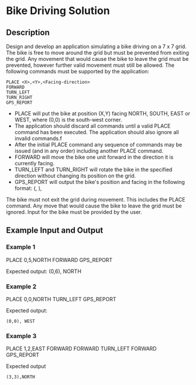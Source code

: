 Bike Driving Solution
===================

Description
-----------
Design and develop an application simulating a bike driving on a 7 x 7 grid.
The bike is free to move around the grid but must be prevented from exiting the grid.
Any movement that would cause the bike to leave the grid must be prevented,
however further valid movement must still be allowed.
The following commands must be supported by the application:

    PLACE <X>,<Y>,<Facing-direction>
    FORWARD
    TURN_LEFT
    TURN_RIGHT
    GPS_REPORT

- PLACE will put the bike at position (X,Y) facing NORTH, SOUTH, EAST or WEST, where (0,0) is the south-west corner.
- The application should discard all commands until a valid PLACE command has been executed. The application should also ignore all invalid commands.f
- After the initial PLACE command any sequence of commands may be issued (and in any
order) including another PLACE command.
-  FORWARD will move the bike one unit forward in the direction it is currently facing.
- TURN_LEFT and TURN_RIGHT will rotate the bike in the specified direction without
changing its position on the grid.
- GPS_REPORT will output the bike's position and facing in the following format:
(<X>, <Y>), <Facing-direction>

The bike must not exit the grid during movement. This includes the PLACE command.
Any move that would cause the bike to leave the grid must be ignored.
Input for the bike must be provided by the user.


Example Input and Output
------------------------

### Example 1

  PLACE 0,5,NORTH
  FORWARD
  GPS_REPORT

Expected output:
   (0,6), NORTH


### Example 2

  PLACE 0,0,NORTH
  TURN_LEFT
  GPS_REPORT


Expected output:

    (0,0), WEST

### Example 3

  PLACE 1,2,EAST
  FORWARD
  FORWARD
  TURN_LEFT
  FORWARD
  GPS_REPORT

Expected output

    (3,3),NORTH

